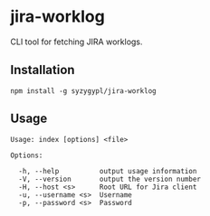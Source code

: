 # jira-worklog

CLI tool for fetching JIRA worklogs.

## Installation

`npm install -g syzygypl/jira-worklog`

## Usage

```
Usage: index [options] <file>

Options:

  -h, --help          output usage information
  -V, --version       output the version number
  -H, --host <s>      Root URL for Jira client
  -u, --username <s>  Username
  -p, --password <s>  Password
```
